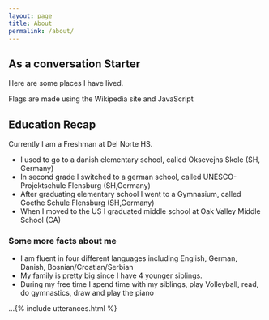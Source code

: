 ```yaml
---
layout: page
title: About
permalink: /about/
---
```



## As a conversation Starter 
Here are some places I have lived.

<comment>
Flags are made using the Wikipedia site and JavaScript
</comment>

<style>
    /* Style looks pretty compact, 
       - grid-container and grid-item are referenced the code 
    */
    .grid-container {
        display: grid;
        grid-template-columns: repeat(auto-fill, minmax(150px, 1fr)); /* Dynamic columns */
        gap: 10px;
    }
    .grid-item {
        text-align: center;
    }
    .grid-item img {
        width: 100%;
        height: 100px; /* Fixed height for uniformity */
        object-fit: contain; /* Ensure the image fits within the fixed height */
    }
    .grid-item p {
        margin: 5px 0; /* Add some margin for spacing */
    }
</style>

<!-- This grid_container class is used by CSS styling and the id is used by JavaScript connection -->
<div class="grid-container" id="grid_container">
    <!-- content will be added here by JavaScript -->
</div>

<script>
    // 1. Make a connection to the HTML container defined in the HTML div
    var container = document.getElementById("grid_container"); // This container connects to the HTML div

    // 2. Define a JavaScript object for our http source and our data rows for the Living in the World grid
    var http_source = "https://upload.wikimedia.org/wikipedia/commons/";
    var living_in_the_world = [
        {"flag": "0/01/Flag_of_California.svg", "greeting": "Hi", "description": "California - where I live right now"},
        {"flag": "b/ba/Flag_of_Germany.svg", "greeting": "Hallo", "description": "Germany - 13 years"},
        {"flag": "9/9c/Flag_of_Denmark.svg", "greeting": "Hej", "description": "Denmark - where my relatives live"},
        {"flag": "b/bf/Flag_of_Bosnia_and_Herzegovina.svg", "greeting": "Ćao", "description": "Bosnia and Herzegovina - where my parents are originally from"},
    ]; 
    
    // 3a. Consider how to update style count for size of container
    // The grid-template-columns has been defined as dynamic with auto-fill and minmax

    // 3b. Build grid items inside of our container for each row of data
    for (const location of living_in_the_world) {
        // Create a "div" with "class grid-item" for each row
        var gridItem = document.createElement("div");
        gridItem.className = "grid-item";  // This class name connects the gridItem to the CSS style elements
        // Add "img" HTML tag for the flag
        var img = document.createElement("img");
        img.src = http_source + location.flag; // concatenate the source and flag
        img.alt = location.flag + " Flag"; // add alt text for accessibility

        // Add "p" HTML tag for the description
        var description = document.createElement("p");
        description.textContent = location.description; // extract the description

        // Add "p" HTML tag for the greeting
        var greeting = document.createElement("p");
        greeting.textContent = location.greeting;  // extract the greeting

        // Append img and p HTML tags to the grid item DIV
        gridItem.appendChild(img);
        gridItem.appendChild(description);
        gridItem.appendChild(greeting);

        // Append the grid item DIV to the container DIV
        container.appendChild(gridItem);
    }
</script>

## Education Recap

Currently I am a Freshman at Del Norte HS.
- I used to go to a danish elementary school, called Oksevejns Skole (SH, Germany)
- In second grade I switched to a german school, called UNESCO-Projektschule Flensburg (SH,Germany)
- After graduating elementary school I went to a Gymnasium, called Goethe Schule Flensburg (SH,Germany)
- When I moved to the US I graduated middle school at Oak Valley Middle School (CA)

### Some more facts about me
- I am fluent in four different languages including English, German, Danish, Bosnian/Croatian/Serbian
- My family is pretty big since I have 4 younger siblings.
- During my free time I spend time with my siblings, play Volleyball, read, do gymnastics, draw and play the piano


…{% include utterances.html %}